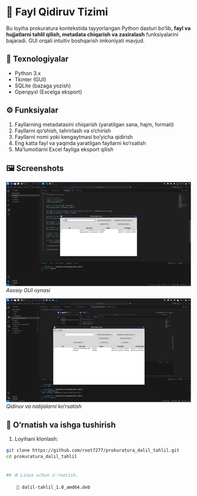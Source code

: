 

# 📂 Fayl Qidiruv Tizimi

Bu loyiha prokuratura kontekstida tayyorlangan Python dasturi bo‘lib, **fayl va hujjatlarni tahlil qilish, metadata chiqarish va zaxiralash** funksiyalarini bajaradi. GUI orqali intuitiv boshqarish imkoniyati mavjud.

## 🔧 Texnologiyalar
- Python 3.x
- Tkinter (GUI)
- SQLite (bazaga yozish)
- Openpyxl (Excelga eksport)

## ⚙️ Funksiyalar
1. Fayllarning metadatasini chiqarish (yaratilgan sana, hajm, formati)
2. Fayllarni qo‘shish, tahrirlash va o‘chirish
3. Fayllarni nomi yoki kengaytmasi bo‘yicha qidirish
4. Eng katta fayl va yaqinda yaratilgan fayllarni ko‘rsatish
5. Ma’lumotlarni Excel fayliga eksport qilish

## 🖼 Screenshots

![Main Interface](screenshots/main_interface.png)
*Asosiy GUI oynasi*

![Qidiruv Natijasi](screenshots/search_example.png)
*Qidiruv va natijalarni ko‘rsatish*

## 🚀 O‘rnatish va ishga tushirish

1. Loyihani klonlash:
```bash
git clone https://github.com/root7277/prokuratura_dalil_tahlil.git
cd prokuratura_dalil_tahlil


## ⚙️ Linux uchun o'rnatish.

    📂 dalil-tahlil_1.0_amd64.deb